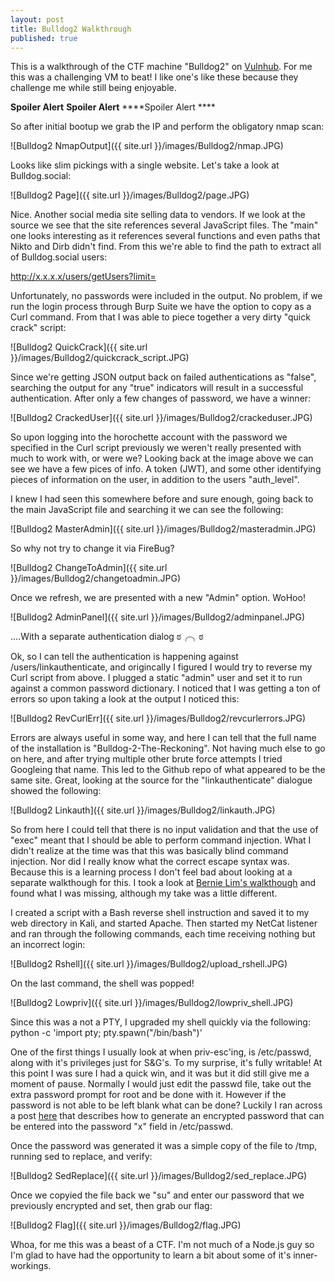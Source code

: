 ```yaml
---
layout: post
title: Bulldog2 Walkthrough
published: true
---
```

This is a walkthrough of the CTF machine "Bulldog2" on [Vulnhub](https://www.vulnhub.com/entry/bulldog-2,246/). For me this was a challenging VM to beat! I like one's like these because they challenge me while still being enjoyable.

****Spoiler Alert**** ****Spoiler Alert**** ****Spoiler Alert ****

So after initial bootup we grab the IP and perform the obligatory nmap scan:

![Bulldog2 NmapOutput]({{ site.url }}/images/Bulldog2/nmap.JPG)

Looks like slim pickings with a single website. Let's take a look at Bulldog.social:

![Bulldog2 Page]({{ site.url }}/images/Bulldog2/page.JPG)

Nice. Another social media site selling data to vendors. 
If we look at the source we see that the site references several JavaScript files. The "main" one looks interesting as it references several functions and even paths that Nikto and Dirb didn't find. From this we're able to find the path to extract all of Bulldog.social users:

http://x.x.x.x/users/getUsers?limit= 

Unfortunately, no passwords were included in the output. No problem, if we run the login process through Burp Suite we have the option to copy as a Curl command. From that I was able to piece together a very dirty "quick crack" script:

![Bulldog2 QuickCrack]({{ site.url }}/images/Bulldog2/quickcrack_script.JPG)

Since we're getting JSON output back on failed authentications as "false", searching the output for any "true" indicators will result in a successful authentication. After only a few changes of password, we have a winner:

![Bulldog2 CrackedUser]({{ site.url }}/images/Bulldog2/crackeduser.JPG)

So upon logging into the horochette account with the password we specified in the Curl script previously we weren't really presented with much to work with, or were we? Looking back at the image above we can see we have a few pices of info. A token (JWT), and some other identifying pieces of information on the user, in addition to the users "auth_level".

I knew I had seen this somewhere before and sure enough, going back to the main JavaScript file and searching it we can see the following:

![Bulldog2 MasterAdmin]({{ site.url }}/images/Bulldog2/masteradmin.JPG)


So why not try to change it via FireBug?

![Bulldog2 ChangeToAdmin]({{ site.url }}/images/Bulldog2/changetoadmin.JPG)

Once we refresh, we are presented with a new "Admin" option. WoHoo!

![Bulldog2 AdminPanel]({{ site.url }}/images/Bulldog2/adminpanel.JPG)

....With a separate authentication dialog  ಠ╭╮ಠ

Ok, so I can tell the authentication is happening against /users/linkauthenticate, and origincally I figured I would try to reverse my Curl script from above. I plugged a static "admin" user and set it to run against a common password dictionary. I noticed that I was getting a ton of errors so upon taking a look at the output I noticed this:

![Bulldog2 RevCurlErr]({{ site.url }}/images/Bulldog2/revcurlerrors.JPG)

Errors are always useful in some way, and here I can tell that the full name of the installation is "Bulldog-2-The-Reckoning". Not having much else to go on here, and after trying multiple other brute force attempts I tried Googleing that name. This led to the Github repo of what appeared to be the same site. Great, looking at the source for the "linkauthenticate" dialogue showed the following:

![Bulldog2 Linkauth]({{ site.url }}/images/Bulldog2/linkauth.JPG)

So from here I could tell that there is no input validation and that the use of "exec" meant that I should be able to perform command injection. What I didn't realize at the time was that this was basically blind command injection. Nor did I really know what the correct escape syntax was. Because this is a learning process I don't feel bad about looking at a separate walkthough for this. 
I took a look at [Bernie Lim's walkthough](https://hackso.me/bulldog-2-walkthrough/ "The Reckoning") and found what I was missing, although my take was a little different.

I created a script with a Bash reverse shell instruction and saved it to my web directory in Kali, and started Apache. Then started my NetCat listener and ran through the following commands, each time receiving nothing but an incorrect login:

![Bulldog2 Rshell]({{ site.url }}/images/Bulldog2/upload_rshell.JPG)

On the last command, the shell was popped! 

![Bulldog2 Lowpriv]({{ site.url }}/images/Bulldog2/lowpriv_shell.JPG)

Since this was a not a PTY, I upgraded my shell quickly via the following:
python -c 'import pty; pty.spawn("/bin/bash")'

One of the first things I usually look at when priv-esc'ing, is /etc/passwd, along with it's privileges just for S&G's. To my surprise, it's fully writable! At this point I was sure I had a quick win, and it was but it did still give me a moment of pause. Normally I would just edit the passwd file, take out the extra password prompt for root and be done with it. However if the password is not able to be left blank what can be done? Luckily I ran across a post [here](https://security.stackexchange.com/questions/151700/privilege-escalation-using-passwd-file "PrivEsc /etc/passwd") that describes how to generate an encrypted password that can be entered into the password "x" field in /etc/passwd. 

Once the password was generated it was a simple copy of the file to /tmp, running sed to replace, and verify:

![Bulldog2 SedReplace]({{ site.url }}/images/Bulldog2/sed_replace.JPG)

Once we copyied the file back we "su" and enter our password that we previously encrypted and set, then grab our flag:

![Bulldog2 Flag]({{ site.url }}/images/Bulldog2/flag.JPG)

Whoa, for me this was a beast of a CTF. I'm not much of a Node.js guy so I'm glad to have had the opportunity to learn a bit about some of it's inner-workings. 

